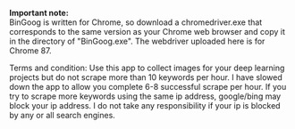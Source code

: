 <b> Important note: </b><br/>
BinGoog is written for Chrome, so download a chromedriver.exe that corresponds to the same version as your Chrome web browser and copy it in the directory of "BinGoog.exe". The webdriver uploaded here is for Chrome 87. 


Terms and condition:
Use this app to collect images for your deep learning projects but do not scrape more than 10 keywords per hour. I have slowed down the app to allow you complete 6-8 successful scrape per hour. If you try to scrape more keywords using the same ip address, google/bing may block your ip address. I do not take any responsibility if your ip is blocked by any or all search engines.
